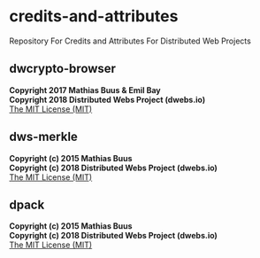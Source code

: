 # credits-and-attributes
Repository For Credits and Attributes For Distributed Web Projects

## dwcrypto-browser
**Copyright 2017 Mathias Buus & Emil Bay**<br/>
**Copyright 2018 Distributed Webs Project (dwebs.io)**<br/>
[The MIT License (MIT)](LICENSE_MIT)<br/>
  
## dws-merkle 
**Copyright (c) 2015 Mathias Buus**<br/>
**Copyright (c) 2018 Distributed Webs Project (dwebs.io)**<br/>
[The MIT License (MIT)](LICENSE_MIT)<br/> 

## dpack 
**Copyright (c) 2015 Mathias Buus**<br/>
**Copyright (c) 2018 Distributed Webs Project (dwebs.io)**<br/>
[The MIT License (MIT)](LICENSE_MIT)<br/>

